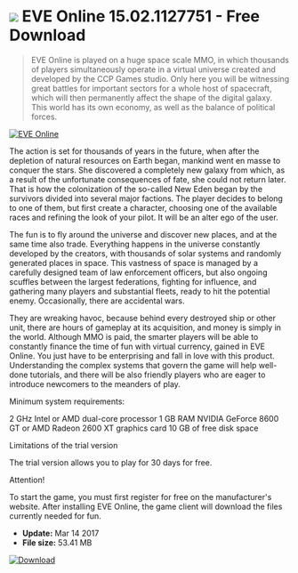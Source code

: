 # ![](https://cdn.softexe.net/static/icon/win.gif) EVE Online 15.02.1127751 - Free Download

> EVE Online is played on a huge space scale MMO, in which thousands of players simultaneously operate in a virtual universe created and developed by the CCP Games studio. Only here you will be witnessing great battles for important sectors for a whole host of spacecraft, which will then permanently affect the shape of the digital galaxy. This world has its own economy, as well as the balance of political forces.

[![EVE Online](https://gallery.dpcdn.pl/imgc/Tools/61202/g_-_420x350_1.5_-_x20150825153609_0.jpg)](https://softexe.net/win/games-entertainment/rpg/eve-online:pppbb.html)

The action is set for thousands of years in the future, when after the depletion of natural resources on Earth began, mankind went en masse to conquer the stars. She discovered a completely new galaxy from which, as a result of the unfortunate consequences of fate, she could not return later. That is how the colonization of the so-called New Eden began by the survivors divided into several major factions. The player decides to belong to one of them, but first create a character, choosing one of the available races and refining the look of your pilot. It will be an alter ego of the user.
 
 
 The fun is to fly around the universe and discover new places, and at the same time also trade. Everything happens in the universe constantly developed by the creators, with thousands of solar systems and randomly generated places in space. This vastness of space is managed by a carefully designed team of law enforcement officers, but also ongoing scuffles between the largest federations, fighting for influence, and gathering many players and substantial fleets, ready to hit the potential enemy. Occasionally, there are accidental wars.
 
 
 They are wreaking havoc, because behind every destroyed ship or other unit, there are hours of gameplay at its acquisition, and money is simply in the world. Although MMO is paid, the smarter players will be able to constantly finance the time of fun with virtual currency, gained in EVE Online. You just have to be enterprising and fall in love with this product. Understanding the complex systems that govern the game will help well-done tutorials, and there will be also friendly players who are eager to introduce newcomers to the meanders of play.
 
 
 
 Minimum system requirements:
 
 2 GHz Intel or AMD dual-core processor
 1 GB RAM
 NVIDIA GeForce 8600 GT or AMD Radeon 2600 XT graphics card
 10 GB of free disk space
 
 
 Limitations of the trial version
 
 The trial version allows you to play for 30 days for free. 
 
 Attention!
 
 
 To start the game, you must first register for free on the manufacturer's website. After installing EVE Online, the game client will download the files currently needed for fun.


- **Update:** Mar 14 2017
- **File size:** 53.41 MB

[![Download](https://cdn.softexe.net/static/img/download.png)](https://softexe.net/win/games-entertainment/rpg/eve-online:pppbb.html)


